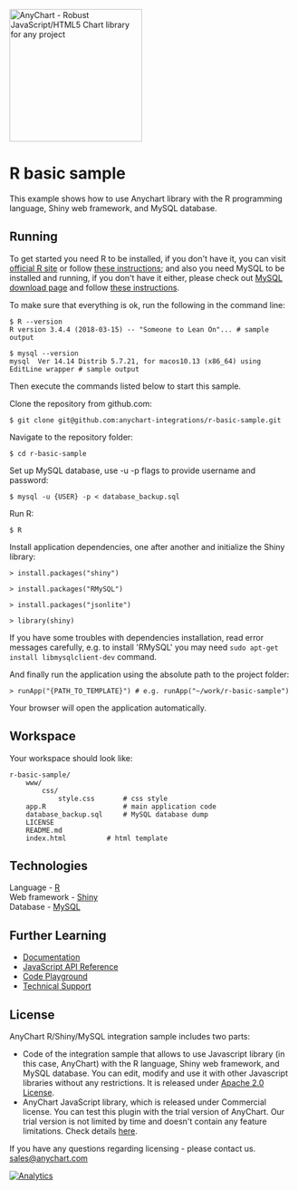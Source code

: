 [<img src="https://cdn.anychart.com/images/logo-transparent-segoe.png?2" width="234px" alt="AnyChart - Robust JavaScript/HTML5 Chart library for any project">](https://www.anychart.com)
# R basic sample
This example shows how to use Anychart library with the R programming language, Shiny web framework, and MySQL database.

## Running

To get started you need R to be installed, if you don't have it, you can visit [official R site](https://www.r-project.org/) or follow [these instructions](https://www.digitalocean.com/community/tutorials/how-to-set-up-r-on-ubuntu-14-04);
and also you need MySQL to be installed and running, if you don't have it either, please check out [MySQL download page](https://dev.mysql.com/downloads/installer/) and follow [these instructions](http://dev.mysql.com/doc/refman/5.7/en/installing.html).

To make sure that everything is ok, run the following in the command line:
```
$ R --version
R version 3.4.4 (2018-03-15) -- "Someone to Lean On"... # sample output

$ mysql --version
mysql  Ver 14.14 Distrib 5.7.21, for macos10.13 (x86_64) using  EditLine wrapper # sample output
```

Then execute the commands listed below to start this sample.

Clone the repository from github.com:
```
$ git clone git@github.com:anychart-integrations/r-basic-sample.git
```

Navigate to the repository folder:
```
$ cd r-basic-sample
```

Set up MySQL database, use -u -p flags to provide username and password:
```
$ mysql -u {USER} -p < database_backup.sql
```

Run R:
```
$ R
```

Install application dependencies, one after another and initialize the Shiny library:
```
> install.packages("shiny")

> install.packages("RMySQL")

> install.packages("jsonlite")

> library(shiny)
```
If you have some troubles with dependencies installation, read error messages carefully, e.g. to install 'RMySQL' you may need `sudo apt-get install libmysqlclient-dev` command.

And finally run the application using the absolute path to the project folder:
```
> runApp("{PATH_TO_TEMPLATE}") # e.g. runApp("~/work/r-basic-sample")
```

Your browser will open the application automatically.

## Workspace
Your workspace should look like:
```
r-basic-sample/
    www/
        css/
            style.css       # css style
	app.R					# main application code
    database_backup.sql     # MySQL database dump
    LICENSE
    README.md
    index.html			# html template
```

## Technologies
Language - [R](https://www.r-project.org/)<br />
Web framework - [Shiny](http://shiny.rstudio.com/)<br />
Database - [MySQL](https://www.mysql.com/)<br />


## Further Learning
* [Documentation](https://docs.anychart.com)
* [JavaScript API Reference](https://api.anychart.com)
* [Code Playground](https://playground.anychart.com)
* [Technical Support](https://www.anychart.com/support)

## License
AnyChart R/Shiny/MySQL integration sample includes two parts:
- Code of the integration sample that allows to use Javascript library (in this case, AnyChart) with the R language, Shiny web framework, and MySQL database. You can edit, modify and use it with other Javascript libraries without any restrictions. It is released under [Apache 2.0 License](https://github.com/anychart-integrations/r-basic-sample/blob/master/LICENSE).
- AnyChart JavaScript library, which is released under Commercial license. You can test this plugin with the trial version of AnyChart. Our trial version is not limited by time and doesn't contain any feature limitations. Check details [here](https://www.anychart.com/buy/).

If you have any questions regarding licensing - please contact us. <sales@anychart.com>

[![Analytics](https://ga-beacon.appspot.com/UA-228820-4/Integrations/r-basic-sample?pixel&useReferer)](https://github.com/igrigorik/ga-beacon)
